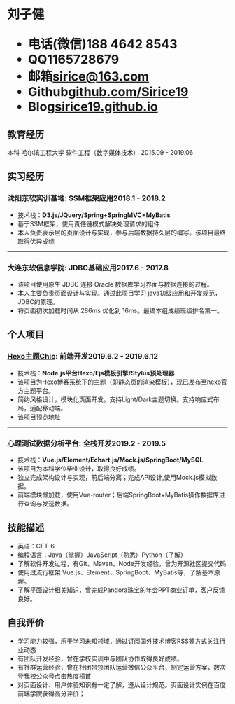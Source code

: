 <h1>
  <span>刘子健</span>
  <ul>
    <li><span>电话(微信)</span>188 4642 8543</li>
    <li><span>QQ</span>1165728679</li>
    <li><span>邮箱</span><a href="mailto:sirice@163.com">sirice@163.com</a></li>
    <li><span>Github</span><a href="https://github.com/Sirice19">github.com/Sirice19</a></li>
    <li><span>Blog</span><a href="https://sirice19.github.io">sirice19.github.io</a></li>
  </ul>
</h1>


## 教育经历

本科 哈尔滨工程大学 软件工程（数字媒体技术） <span class="right">2015.09 - 2019.06</span>


## 实习经历

### 沈阳东软实训基地<span class="role">:&nbsp;SSM框架应用</span><span class="right">2018.1 - 2018.2</span>
* 技术栈：**D3.js/JQuery/Spring+SpringMVC+MyBatis**
*	基于SSM框架，使用责任链模式解决处理请求的组件
*	本人负责表示层的页面设计与实现，参与后端数据持久层的编写。该项目最终取得优异成绩
---

### 大连东软信息学院<span class="role">:&nbsp;JDBC基础应用</span><span class="right">2017.6 - 2017.8</span>
*	该项目使用原生 JDBC 连接 Oracle 数据库学习界面与数据连接的过程。
*	本人主要负责页面设计与实现。通过此项目学习 java初级应用和开发规范，JDBC的原理。
*	将页面初次加载时间从 286ms 优化到 16ms。最终本组成绩班级排名第一。


## 个人项目

### [Hexo主题Chic](https://github.com/Sirice19/hexo-theme-Chic)<span class="role">:&nbsp;前端开发</span><span class="right">2019.6.2 - 2019.6.12</span>
* 技术栈：**Node.js平台Hexo/Ejs模板引擎/Stylus预处理器**
* 该项目为Hexo博客系统下的主题（即静态页的渲染模板），现已发布至hexo官方主题平台。
* 简约风格设计，模块化页面开发。支持Light/Dark主题切换。支持响应式布局，适配移动端。
* 该项目[预览地址](https://sirice19.github.io/hexo-theme-Chic/)
---
### 心理测试数据分析平台<span class="role">:&nbsp;全栈开发</span><span class="right">2019.2 -  2019.5</span>
* 技术栈：**Vue.js/Element/Echart.js/Mock.js/SpringBoot/MySQL**
* 该项目为本科学位毕业设计，取得良好成绩。
* 独立完成架构设计与实现，前后端分离；完成API设计,使用Mock.js模拟数据。
* 前端模块懒加载，使用Vue-router；后端SpringBoot+MyBatis操作数据库进行查询与发送数据。


## 技能描述
* 英语：CET-6
* 编程语言：Java（掌握）JavaScript（熟悉）Python（了解）
* 了解软件开发过程，有Git、Maven、Node开发经验，曾为开源社区提交代码
* 使用过流行框架 Vue.js、Element、SpringBoot、MyBatis等，了解基本原理。
* 了解平面设计相关知识，曾完成Pandora珠宝的年会PPT商业订单，客户反馈良好。

## 自我评价
* 学习能力较强，乐于学习未知领域，通过订阅国外技术博客RSS等方式关注行业动态
* 有团队开发经验，曾在学校实训中与团队协作取得良好成绩。
* 有社群运营经验，曾在社团带领团队运营微信公众平台，制定运营方案，数次登我校公众号点击热度榜首
* 对页面设计、用户体验知识有一定了解，遵从设计规范。页面设计实例在百度前端学院获得高分评价；
